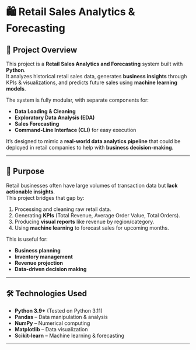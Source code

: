 # 🛍️ Retail Sales Analytics & Forecasting

## 📌 Project Overview
This project is a **Retail Sales Analytics and Forecasting** system built with **Python**.  
It analyzes historical retail sales data, generates **business insights** through KPIs & visualizations, and predicts future sales using **machine learning models**.

The system is fully modular, with separate components for:
- **Data Loading & Cleaning**
- **Exploratory Data Analysis (EDA)**
- **Sales Forecasting**
- **Command-Line Interface (CLI)** for easy execution

It’s designed to mimic a **real-world data analytics pipeline** that could be deployed in retail companies to help with **business decision-making**.

---

## 🎯 Purpose
Retail businesses often have large volumes of transaction data but **lack actionable insights**.  
This project bridges that gap by:
1. Processing and cleaning raw retail data.
2. Generating **KPIs** (Total Revenue, Average Order Value, Total Orders).
3. Producing **visual reports** like revenue by region/category.
4. Using **machine learning** to forecast sales for upcoming months.

This is useful for:
- **Business planning**
- **Inventory management**
- **Revenue projection**
- **Data-driven decision making**

---

## 🛠️ Technologies Used
- **Python 3.9+** (Tested on Python 3.11)
- **Pandas** – Data manipulation & analysis
- **NumPy** – Numerical computing
- **Matplotlib** – Data visualization
- **Scikit-learn** – Machine learning & forecasting

---

